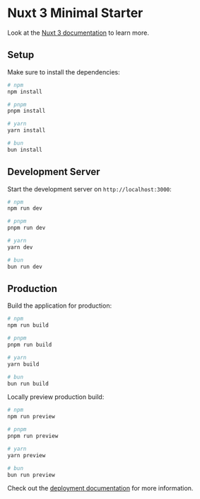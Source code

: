 # Nuxt 3 Minimal Starter

Look at the [Nuxt 3 documentation](https://nuxt.com/docs/getting-started/introduction) to learn more.

## Setup

Make sure to install the dependencies:

```bash
# npm
npm install

# pnpm
pnpm install

# yarn
yarn install

# bun
bun install
```

## Development Server

Start the development server on `http://localhost:3000`:

```bash
# npm
npm run dev

# pnpm
pnpm run dev

# yarn
yarn dev

# bun
bun run dev
```

## Production

Build the application for production:

```bash
# npm
npm run build

# pnpm
pnpm run build

# yarn
yarn build

# bun
bun run build
```

Locally preview production build:

```bash
# npm
npm run preview

# pnpm
pnpm run preview

# yarn
yarn preview

# bun
bun run preview
```

Check out the [deployment documentation](https://nuxt.com/docs/getting-started/deployment) for more information.


<!--  <section id="opcion1" class="section-card mb-4">-->
<!--    <div class="relative w-full pr-4 max-w-full flex-grow flex-1 ">-->
<!--      <h5 class="text-h5">Generacion de reportes</h5>-->
<!--      <h1 ref="animatedText" class="text-h1">911.9A</h1>-->
<!--      <section class="flex">-->
<!--        <SelectInput-->
<!--            v-model="selectedCareer"-->
<!--            :options="carreras" inputId="career"-->
<!--            label="Carrera"/>-->

<!--      </section>-->
<!--    </div>-->
<!--  </section>-->


<!--  <div class="w-full max-w-screen-xl">-->
<!--    &lt;!&ndash; Start coding here &ndash;&gt;-->
<!--    <div class="relative overflow-hidden bg-white shadow-md dark:bg-gray-800 sm:rounded-lg">-->
<!--      <div class="flex-row items-center justify-between p-4 space-y-3 sm:flex sm:space-y-0 sm:space-x-4">-->
<!--        <div>-->
<!--          <h5 class="mr-3 font-semibold dark:text-white">Crear Reporte</h5>-->
<!--        </div>-->
<!--        <button class="flex items-center justify-center px-4 py-2 text-sm font-medium text-white rounded-lg bg-primary-700 hover:bg-primary-800 focus:ring-4 focus:ring-primary-300 dark:bg-primary-600 dark:hover:bg-primary-700 focus:outline-none dark:focus:ring-primary-800"-->
<!--                type="button" @click="generatePDF">-->

<!--          Generar-->
<!--        </button>-->
<!--      </div>-->
<!--    </div>-->
<!--  </div>-->




<!--  <client-only>-->
<!--    <vue-html2pdf>-->
<!--      <section slot="pdf-content">-->
<!--        <section class="section-card">-->
<!--          <section class="overflow-scroll h-80 scale-90" ref="pag1">-->
<!--            &lt;!&ndash; Incluye tu contenido de pag1 aquí &ndash;&gt;-->
<!--            <pag1 />-->
<!--          </section>-->
<!--        </section>-->
<!--      </section>-->
<!--    </vue-html2pdf>-->
<!--  </client-only>-->

<!--  <tabla></tabla>-->